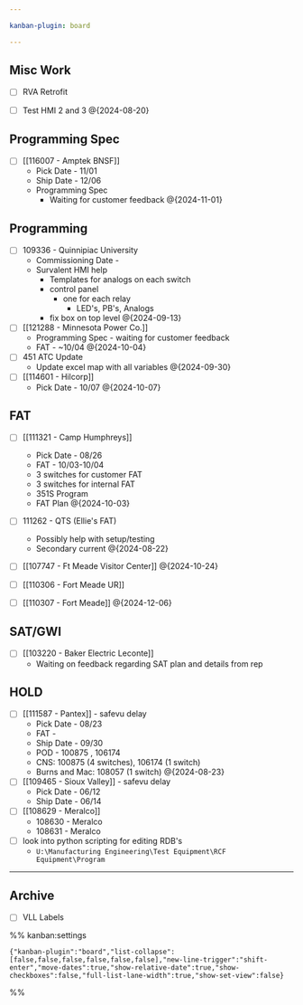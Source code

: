 ```yaml
---

kanban-plugin: board

---
```


## Misc Work

- [ ] RVA Retrofit
- [ ] Test HMI 2 and 3 @{2024-08-20}


## Programming Spec

- [ ] [[116007 - Amptek BNSF]]
	- Pick Date - 11/01
	- Ship Date - 12/06
	- Programming Spec 
		- Waiting for customer feedback @{2024-11-01}


## Programming

- [ ] 109336 - Quinnipiac University
	- Commissioning Date - 
	- Survalent HMI help
		- Templates for analogs on each switch
		- control panel
			- one for each relay
				- LED's, PB's, Analogs
		- fix box on top level @{2024-09-13}
- [ ] [[121288 - Minnesota Power Co.]]
	- Programming Spec - waiting for customer feedback
	- FAT - ~10/04 @{2024-10-04}
- [ ] 451 ATC Update
	- Update excel map with all variables @{2024-09-30}
- [ ] [[114601 - Hilcorp]]
	- Pick Date - 10/07 @{2024-10-07}


## FAT

- [ ] [[111321 - Camp Humphreys]]
	- Pick Date - 08/26
	- FAT - 10/03-10/04
	- 3 switches for customer FAT
	- 3 switches for internal FAT
	- 351S Program
	- FAT Plan
	@{2024-10-03}
- [ ] 111262 - QTS (Ellie's FAT)
	- Possibly help with setup/testing
	- Secondary current
	@{2024-08-22}
- [ ] [[107747 - Ft Meade Visitor Center]] @{2024-10-24}
- [ ] [[110306 - Fort Meade UR]]
- [ ] [[110307 - Fort Meade]] @{2024-12-06}


## SAT/GWI

- [ ] [[103220 - Baker Electric Leconte]]
	- Waiting on feedback regarding SAT plan and details from rep


## HOLD

- [ ] [[111587 - Pantex]] - safevu delay
	- Pick Date - 08/23
	- FAT - 
	- Ship Date - 09/30
	- POD - 100875 , 106174
	- CNS: 100875 (4 switches), 106174 (1 switch)
	- Burns and Mac: 108057 (1 switch) @{2024-08-23}
- [ ] [[109465 - Sioux Valley]] - safevu delay
	- Pick Date - 06/12
	- Ship Date - 06/14
- [ ] [[108629 - Meralco]]
	- 108630 - Meralco
	- 108631 - Meralco
- [ ] look into python scripting for editing RDB's
	- `U:\Manufacturing Engineering\Test Equipment\RCF Equipment\Program`


***

## Archive

- [ ] VLL Labels

%% kanban:settings
```
{"kanban-plugin":"board","list-collapse":[false,false,false,false,false,false],"new-line-trigger":"shift-enter","move-dates":true,"show-relative-date":true,"show-checkboxes":false,"full-list-lane-width":true,"show-set-view":false}
```
%%
